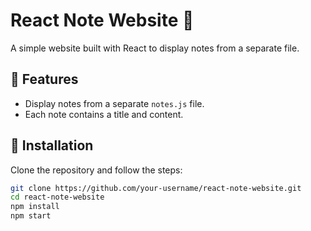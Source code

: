 # React Note Website 📝

A simple website built with React to display notes from a separate file.

## 🚀 Features
- Display notes from a separate `notes.js` file.
- Each note contains a title and content.

## 🔧 Installation

Clone the repository and follow the steps:

```bash
git clone https://github.com/your-username/react-note-website.git
cd react-note-website
npm install
npm start
